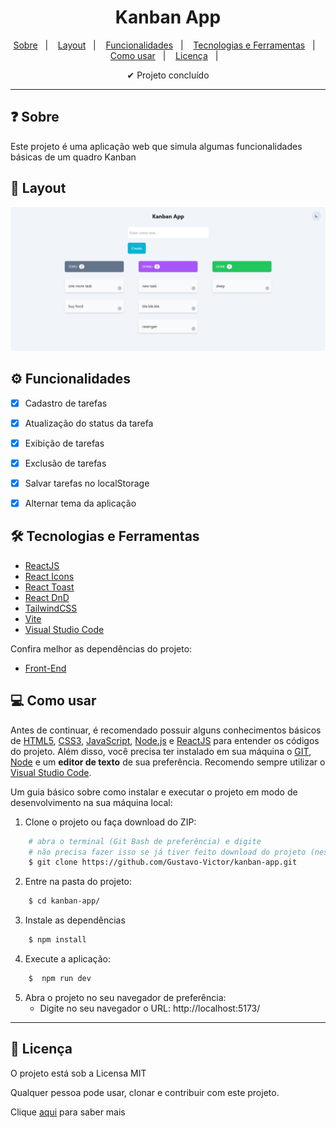 
<h1 align='center'>Kanban App</h1>

<p align="center">
  <a href="#-sobre">Sobre</a>&nbsp;&nbsp;&nbsp;|&nbsp;&nbsp;&nbsp;
  <a href="#-layout">Layout</a>&nbsp;&nbsp;&nbsp;|&nbsp;&nbsp;&nbsp;
  <a href="#-funcionalidades">Funcionalidades</a>&nbsp;&nbsp;&nbsp;|&nbsp;&nbsp;&nbsp;
  <a href="#-tecnologias-e-ferramentas">Tecnologias e Ferramentas</a>&nbsp;&nbsp;&nbsp;|&nbsp;&nbsp;&nbsp;
  <a href="#-como-usar">Como usar</a>&nbsp;&nbsp;&nbsp;|&nbsp;&nbsp;&nbsp;
  <a href="#-licença">Licença</a>&nbsp;&nbsp;&nbsp;|&nbsp;&nbsp;&nbsp;
</p>

<p align="center">
    ✔ Projeto concluído
</p>

<hr/>


## ❓ Sobre

Este projeto é uma aplicação web que simula algumas funcionalidades básicas de um quadro Kanban

<!-- Clique [aqui](https://reactgram-4yia.onrender.com/) para conferir como ficou a aplicação hospedada na plataforma [Render](https://render.com/).   -->


## 🎨 Layout

<img width="600" src="./public/images/screenshot.png" alt="Desktop" title="Desktop">


## ⚙️ Funcionalidades

- [x] Cadastro de tarefas
- [x] Atualização do status da tarefa
- [x] Exibição de tarefas
- [x] Exclusão de tarefas
- [x] Salvar tarefas no localStorage
- [x] Alternar tema da aplicação 


## 🛠 Tecnologias e Ferramentas

- [ReactJS](https://react.dev/)
- [React Icons](https://www.npmjs.com/package/react-icons)
- [React Toast](https://react-hot-toast.com/)
- [React DnD](https://react-dnd.github.io/react-dnd/)
- [TailwindCSS](https://tailwindcss.com/)
- [Vite](https://vitejs.dev/)
- [Visual Studio Code](https://code.visualstudio.com/)


Confira melhor as dependências do projeto:  

- [Front-End](./package.json)


## 💻 Como usar

Antes de continuar, é recomendado possuir alguns conhecimentos básicos de [HTML5](https://developer.mozilla.org/pt-BR/docs/Web/HTML), [CSS3](https://developer.mozilla.org/pt-BR/docs/Web/HTML), [JavaScript](https://www.javascript.com/), [Node.js](https://nodejs.org/docs/latest/api/) e [ReactJS](https://react.dev/) para entender os códigos do projeto. 
Além disso, você precisa ter instalado em sua máquina o [GIT](https://git-scm.com/), [Node](https://nodejs.org/en) e um **editor de texto** de sua preferência. Recomendo sempre utilizar o [Visual Studio Code](https://code.visualstudio.com/). 

Um guia básico sobre como instalar e executar o projeto em modo de desenvolvimento na sua máquina local: 

1. Clone o projeto ou faça download do ZIP: 

```bash
    # abra o terminal (Git Bash de preferência) e digite 
    # não precisa fazer isso se já tiver feito download do projeto (nesse caso, só extraia a pasta e entre nela)
    $ git clone https://github.com/Gustavo-Victor/kanban-app.git
```

2. Entre na pasta do projeto:

```bash
    $ cd kanban-app/
```

3. Instale as dependências

```bash
    $ npm install
```

4. Execute a aplicação:

```bash
    $  npm run dev 
```

5. Abra o projeto no seu navegador de preferência:
    - Digite no seu navegador o URL: http://localhost:5173/

<hr/>


## 📝 Licença 

O projeto está sob a Licensa MIT 

Qualquer pessoa pode usar, clonar e contribuir com este projeto. 

Clique [aqui](./LICENSE) para saber mais  


